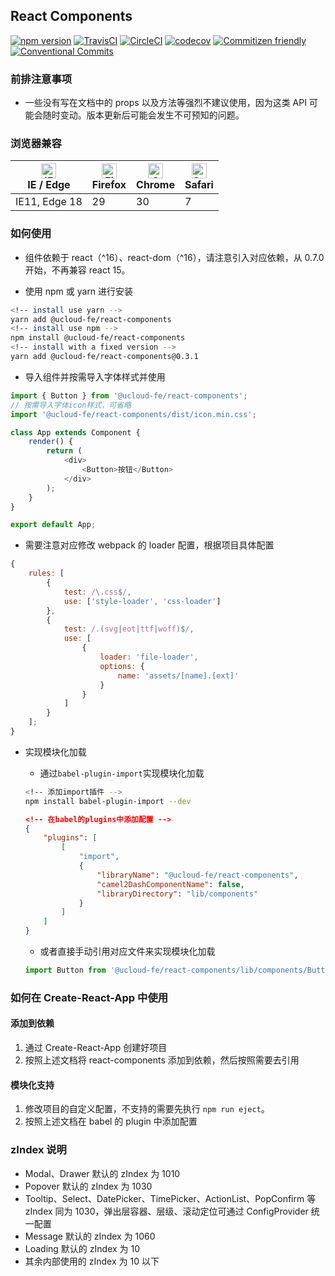 ## React Components

<div class="badge" style="white-space: normal; margin-bottom: 10px;">

[![npm version](https://badge.fury.io/js/%40ucloud-fe%2Freact-components.svg)](https://badge.fury.io/js/%40ucloud-fe%2Freact-components)
[![TravisCI](https://travis-ci.org/UCloud-FE/react-components.svg?branch=master)](https://travis-ci.org/UCloud-FE/react-components)
[![CircleCI](https://circleci.com/gh/UCloud-FE/react-components.svg?style=svg)](https://circleci.com/gh/UCloud-FE/react-components)
[![codecov](https://codecov.io/gh/UCloud-FE/react-components/branch/master/graph/badge.svg)](https://codecov.io/gh/UCloud-FE/react-components)
[![Commitizen friendly](https://img.shields.io/badge/commitizen-friendly-brightgreen.svg)](http://commitizen.github.io/cz-cli/)
[![Conventional Commits](https://img.shields.io/badge/Conventional%20Commits-1.0.0-yellow.svg)](https://conventionalcommits.org)

</div>

### 前排注意事项

-   一些没有写在文档中的 props 以及方法等强烈不建议使用，因为这类 API 可能会随时变动。版本更新后可能会发生不可预知的问题。

### 浏览器兼容

<div class='browser-list'>

| [<img src="https://raw.githubusercontent.com/alrra/browser-logos/master/src/edge/edge_48x48.png" alt="IE / Edge" width="24px" height="24px" />](http://godban.github.io/browsers-support-badges/)<br/>IE / Edge | [<img src="https://raw.githubusercontent.com/alrra/browser-logos/master/src/firefox/firefox_48x48.png" alt="Firefox" width="24px" height="24px" />](http://godban.github.io/browsers-support-badges/)<br/>Firefox | [<img src="https://raw.githubusercontent.com/alrra/browser-logos/master/src/chrome/chrome_48x48.png" alt="Chrome" width="24px" height="24px" />](http://godban.github.io/browsers-support-badges/)<br/>Chrome | [<img src="https://raw.githubusercontent.com/alrra/browser-logos/master/src/safari/safari_48x48.png" alt="Safari" width="24px" height="24px" />](http://godban.github.io/browsers-support-badges/)<br/>Safari |
| --------------------------------------------------------------------------------------------------------------------------------------------------------------------------------------------------------------- | ----------------------------------------------------------------------------------------------------------------------------------------------------------------------------------------------------------------- | ------------------------------------------------------------------------------------------------------------------------------------------------------------------------------------------------------------- | ------------------------------------------------------------------------------------------------------------------------------------------------------------------------------------------------------------- |
| IE11, Edge 18                                                                                                                                                                                                   | 29                                                                                                                                                                                                                | 30                                                                                                                                                                                                            | 7                                                                                                                                                                                                             |

</div>

### 如何使用

-   组件依赖于 react（^16）、react-dom（^16），请注意引入对应依赖，从 0.7.0 开始，不再兼容 react 15。

-   使用 npm 或 yarn 进行安装

```bash
<!-- install use yarn -->
yarn add @ucloud-fe/react-components
<!-- install use npm -->
npm install @ucloud-fe/react-components
<!-- install with a fixed version -->
yarn add @ucloud-fe/react-components@0.3.1
```

-   导入组件并按需导入字体样式并使用

```js static
import { Button } from '@ucloud-fe/react-components';
// 按需导入字体icon样式，可省略
import '@ucloud-fe/react-components/dist/icon.min.css';

class App extends Component {
    render() {
        return (
            <div>
                <Button>按钮</Button>
            </div>
        );
    }
}

export default App;
```

-   需要注意对应修改 webpack 的 loader 配置，根据项目具体配置

```js static
{
    rules: [
        {
            test: /\.css$/,
            use: ['style-loader', 'css-loader']
        },
        {
            test: /.(svg|eot|ttf|woff)$/,
            use: [
                {
                    loader: 'file-loader',
                    options: {
                        name: 'assets/[name].[ext]'
                    }
                }
            ]
        }
    ];
}
```

-   实现模块化加载

    -   通过`babel-plugin-import`实现模块化加载

    ```bash
    <!-- 添加import插件 -->
    npm install babel-plugin-import --dev
    ```

    ```json
    <!-- 在babel的plugins中添加配置 -->
    {
        "plugins": [
            [
                "import",
                {
                    "libraryName": "@ucloud-fe/react-components",
                    "camel2DashComponentName": false,
                    "libraryDirectory": "lib/components"
                }
            ]
        ]
    }
    ```

    -   或者直接手动引用对应文件来实现模块化加载

    ```js static
    import Button from '@ucloud-fe/react-components/lib/components/Button';
    ```

### 如何在 Create-React-App 中使用

#### 添加到依赖

1.  通过 Create-React-App 创建好项目
2.  按照上述文档将 react-components 添加到依赖，然后按照需要去引用

#### 模块化支持

1.  修改项目的自定义配置，不支持的需要先执行 `npm run eject`。
2.  按照上述文档在 babel 的 plugin 中添加配置

### zIndex 说明

-   Modal、Drawer 默认的 zIndex 为 1010
-   Popover 默认的 zIndex 为 1030
-   Tooltip、Select、DatePicker、TimePicker、ActionList、PopConfirm 等 zIndex 同为 1030，弹出层容器、层级、滚动定位可通过 ConfigProvider 统一配置
-   Message 默认的 zIndex 为 1060
-   Loading 默认的 zIndex 为 10
-   其余内部使用的 zIndex 为 10 以下
